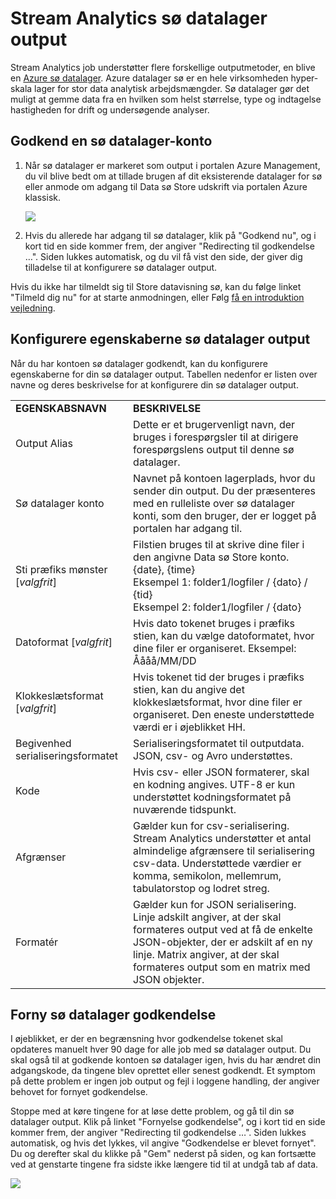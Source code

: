 <properties
    pageTitle="Stream Analytics sø datalager Output | Microsoft Azure"
    description="Konfiguration af godkendelse og godkendelse af et Azure datalager sø i et Stream Analytics-job"
    keywords=""
    services="stream-analytics"
    documentationCenter=""
    authors="jeffstokes72"
    manager="jhubbard"
    editor="cgronlun"
/>

<tags
    ms.service="stream-analytics"
    ms.devlang="na"
    ms.topic="article"
    ms.tgt_pltfrm="na"
    ms.workload="big-data"
    ms.date="09/26/2016"
    ms.author="jeffstok"
/>

# <a name="stream-analytics-data-lake-store-output"></a>Stream Analytics sø datalager output

Stream Analytics job understøtter flere forskellige outputmetoder, en blive en [Azure sø datalager](https://azure.microsoft.com/services/data-lake-store/). Azure datalager sø er en hele virksomheden hyper-skala lager for stor data analytisk arbejdsmængder. Sø datalager gør det muligt at gemme data fra en hvilken som helst størrelse, type og indtagelse hastigheden for drift og undersøgende analyser.

## <a name="authorize-a-data-lake-store-account"></a>Godkend en sø datalager-konto

1.  Når sø datalager er markeret som output i portalen Azure Management, du vil blive bedt om at tillade brugen af dit eksisterende datalager for sø eller anmode om adgang til Data sø Store udskrift via portalen Azure klassisk.

    ![](media/stream-analytics-data-lake-output/stream-analytics-data-lake-output-authorization.png)  

2.  Hvis du allerede har adgang til sø datalager, klik på "Godkend nu", og i kort tid en side kommer frem, der angiver "Redirecting til godkendelse …". Siden lukkes automatisk, og du vil få vist den side, der giver dig tilladelse til at konfigurere sø datalager output.

Hvis du ikke har tilmeldt sig til Store datavisning sø, kan du følge linket "Tilmeld dig nu" for at starte anmodningen, eller Følg [få en introduktion vejledning](../data-lake-store/data-lake-store-get-started-portal.md).

## <a name="configure-the-data-lake-store-output-properties"></a>Konfigurere egenskaberne sø datalager output

Når du har kontoen sø datalager godkendt, kan du konfigurere egenskaberne for din sø datalager output. Tabellen nedenfor er listen over navne og deres beskrivelse for at konfigurere din sø datalager output.

<table>
<tbody>
<tr>
<td><B>EGENSKABSNAVN</B></td>
<td><B>BESKRIVELSE</B></td>
</tr>
<tr>
<td>Output Alias</td>
<td>Dette er et brugervenligt navn, der bruges i forespørgsler til at dirigere forespørgslens output til denne sø datalager.</td>
</tr>
<tr>
<td>Sø datalager konto</td>
<td>Navnet på kontoen lagerplads, hvor du sender din output. Du der præsenteres med en rulleliste over sø datalager konti, som den bruger, der er logget på portalen har adgang til.</td>
</tr>
<tr>
<td>Sti præfiks mønster [<I>valgfrit</I>]</td>
<td>Filstien bruges til at skrive dine filer i den angivne Data sø Store konto. <BR>{date}, {time}<BR>Eksempel 1: folder1/logfiler / {dato} / {tid}<BR>Eksempel 2: folder1/logfiler / {dato}</td>
</tr>
<tr>
<td>Datoformat [<I>valgfrit</I>]</td>
<td>Hvis dato tokenet bruges i præfiks stien, kan du vælge datoformatet, hvor dine filer er organiseret. Eksempel: Åååå/MM/DD</td>
</tr>
<tr>
<td>Klokkeslætsformat [<I>valgfrit</I>]</td>
<td>Hvis tokenet tid der bruges i præfiks stien, kan du angive det klokkeslætsformat, hvor dine filer er organiseret. Den eneste understøttede værdi er i øjeblikket HH.</td>
</tr>
<tr>
<td>Begivenhed serialiseringsformatet</td>
<td>Serialiseringsformatet til outputdata. JSON, csv- og Avro understøttes.</td>
</tr>
<tr>
<td>Kode</td>
<td>Hvis csv- eller JSON formaterer, skal en kodning angives. UTF-8 er kun understøttet kodningsformatet på nuværende tidspunkt.</td>
</tr>
<tr>
<td>Afgrænser</td>
<td>Gælder kun for csv-serialisering. Stream Analytics understøtter et antal almindelige afgrænsere til serialisering csv-data. Understøttede værdier er komma, semikolon, mellemrum, tabulatorstop og lodret streg.</td>
</tr>
<tr>
<td>Formatér</td>
<td>Gælder kun for JSON serialisering. Linje adskilt angiver, at der skal formateres output ved at få de enkelte JSON-objekter, der er adskilt af en ny linje. Matrix angiver, at der skal formateres output som en matrix med JSON objekter.</td>
</tr>
</tbody>
</table>

## <a name="renew-data-lake-store-authorization"></a>Forny sø datalager godkendelse

I øjeblikket, er der en begrænsning hvor godkendelse tokenet skal opdateres manuelt hver 90 dage for alle job med sø datalager output. Du skal også til at godkende kontoen sø datalager igen, hvis du har ændret din adgangskode, da tingene blev oprettet eller senest godkendt. Et symptom på dette problem er ingen job output og fejl i loggene handling, der angiver behovet for fornyet godkendelse.

Stoppe med at køre tingene for at løse dette problem, og gå til din sø datalager output. Klik på linket "Fornyelse godkendelse", og i kort tid en side kommer frem, der angiver "Redirecting til godkendelse …". Siden lukkes automatisk, og hvis det lykkes, vil angive "Godkendelse er blevet fornyet". Du og derefter skal du klikke på "Gem" nederst på siden, og kan fortsætte ved at genstarte tingene fra sidste ikke længere tid til at undgå tab af data.

![](media/stream-analytics-data-lake-output/stream-analytics-data-lake-output-renew-authorization.png)
